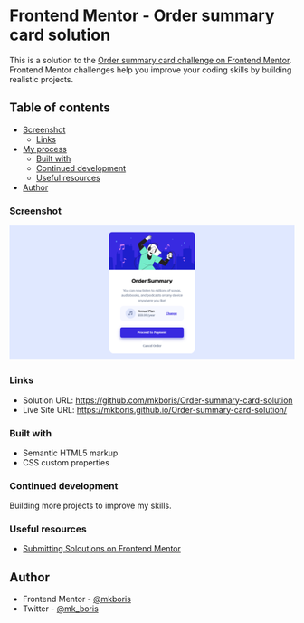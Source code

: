 # Frontend Mentor - Order summary card solution

This is a solution to the [Order summary card challenge on Frontend Mentor](https://www.frontendmentor.io/challenges/order-summary-component-QlPmajDUj). Frontend Mentor challenges help you improve your coding skills by building realistic projects. 

## Table of contents

- [Screenshot](#screenshot)
  - [Links](#links)
- [My process](#my-process)
  - [Built with](#built-with)
  - [Continued development](#continued-development)
  - [Useful resources](#useful-resources)
- [Author](#author)

### Screenshot

![](/design/screenshot.png)

### Links

- Solution URL: https://github.com/mkboris/Order-summary-card-solution
- Live Site URL: https://mkboris.github.io/Order-summary-card-solution/


### Built with

- Semantic HTML5 markup
- CSS custom properties

### Continued development

Building more projects to improve my skills.

### Useful resources

- [Submitting Soloutions on Frontend Mentor](https://medium.com/frontend-mentor/a-complete-guide-to-submitting-solutions-on-frontend-mentor-ac6384162248) 

## Author

- Frontend Mentor - [@mkboris](https://www.frontendmentor.io/profile/mkboris)
- Twitter - [@mk_boris](https://www.twitter.com/mk_boris)


